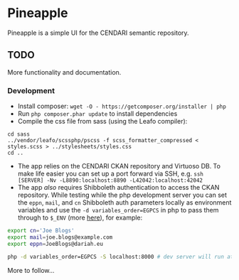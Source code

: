 Pineapple
=========

Pineapple is a simple UI for the CENDARI semantic repository.

## TODO

More functionality and documentation.

### Development

 - Install composer: `wget -O - https://getcomposer.org/installer | php`
 - Run `php composer.phar update` to install dependencies
 - Compile the css file from sass (using the Leafo compiler):
 
```
cd sass
../vendor/leafo/scssphp/pscss -f scss_formatter_compressed < styles.scss > ../stylesheets/styles.css
cd ..
```
 
 - The app relies on the CENDARI CKAN repository and Virtuoso DB. To make life easier you
   can set up a port forward via SSH, e.g. `ssh [SERVER] -Nv -L8890:localhost:8890 -L42042:localhost:42042`
 - The app _also_ requires Shibboleth authentication to access the CKAN repository. While testing
   while the php development server you can set the `eppn`, `mail`, and `cn` Shibboleth auth parameters
   locally as environment variables and use the `-d variables_order=EGPCS` in php to pass them through
   to `$_ENV` (more [here](http://stackoverflow.com/a/16275594/285374)), for example:

```bash
export cn='Joe Blogs'
export mail=joe.blogs@example.com
export eppn=JoeBlogs@dariah.eu

php -d variables_order=EGPCS -S localhost:8000 # dev server will run at http://localhost:8000
```

More to follow...

